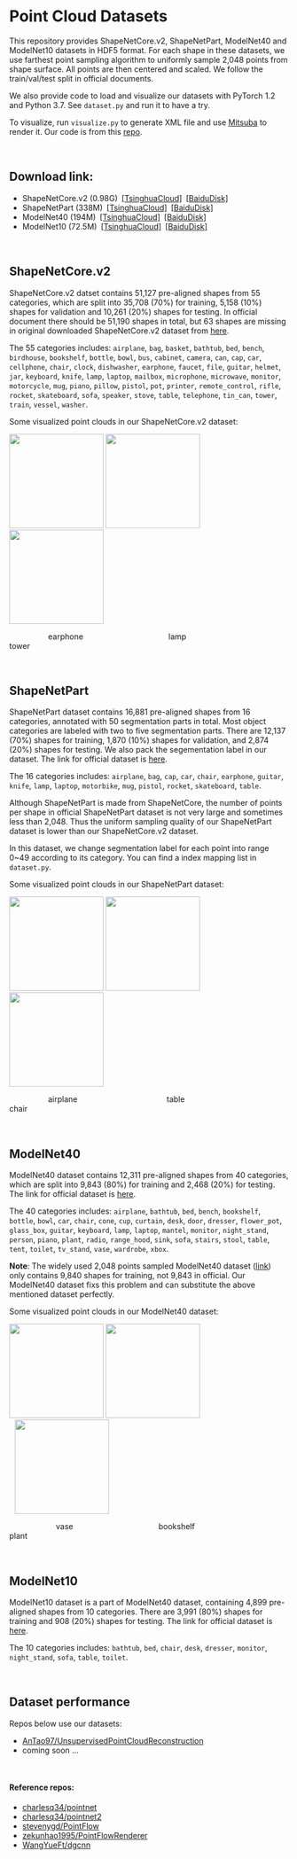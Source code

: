 # Point Cloud Datasets

This repository provides ShapeNetCore.v2, ShapeNetPart, ModelNet40 and ModelNet10 datasets in HDF5 format. For each shape in these datasets, we use farthest point sampling algorithm to uniformly sample 2,048 points from shape surface. All points are then centered and scaled. We follow the train/val/test split in official documents.

We also provide code to load and visualize our datasets with PyTorch 1.2 and Python 3.7. See `dataset.py` and run it to have a try.

To visualize, run `visualize.py` to generate XML file and use [Mitsuba](https://www.mitsuba-renderer.org/index.html) to render it. Our code is from this [repo](https://github.com/zekunhao1995/PointFlowRenderer). 

&nbsp;
## Download link:

- ShapeNetCore.v2 (0.98G)&ensp;[[TsinghuaCloud]](https://cloud.tsinghua.edu.cn/f/06a3c383dc474179b97d/)&ensp;[[BaiduDisk]](https://pan.baidu.com/s/154As2kzHZczMipuoZIc0kg)
- ShapeNetPart (338M)&ensp;[[TsinghuaCloud]](https://cloud.tsinghua.edu.cn/f/c25d94e163454196a26b/)&ensp;[[BaiduDisk]](https://pan.baidu.com/s/1yi4bMVBE2mV8NqVRtNLoqw)
- ModelNet40 (194M)&ensp;[[TsinghuaCloud]](https://cloud.tsinghua.edu.cn/f/b3d9fe3e2a514def8097/)&ensp;[[BaiduDisk]](https://pan.baidu.com/s/1NQZgN8tvHVqQntxefcdVAg)
- ModelNet10 (72.5M)&ensp;[[TsinghuaCloud]](https://cloud.tsinghua.edu.cn/f/5414376f6afd41ce9b6d/)&ensp;[[BaiduDisk]](https://pan.baidu.com/s/1tfnKQ_yg3SfIgyLSwQ2E0g)

&nbsp;
## ShapeNetCore.v2
ShapeNetCore.v2 datset contains 51,127 pre-aligned shapes from 55 categories, which are split into 35,708 (70%) for training, 5,158 (10%) shapes for validation and 10,261 (20%) shapes for testing. In official document there should be 51,190 shapes in total, but 63 shapes are missing in original downloaded ShapeNetCore.v2 dataset from [here](https://www.shapenet.org/download/shapenetcore). 

The 55 categories includes: `airplane`, `bag`, `basket`, `bathtub`, `bed`, `bench`, `birdhouse`, `bookshelf`, `bottle`, `bowl`, `bus`, `cabinet`, `camera`, `can`, `cap`, `car`, `cellphone`, `chair`, `clock`, `dishwasher`, `earphone`, `faucet`, `file`, `guitar`, `helmet`, `jar`, `keyboard`, `knife`, `lamp`, `laptop`, `mailbox`, `microphone`, `microwave`, `monitor`, `motorcycle`, `mug`, `piano`, `pillow`, `pistol`, `pot`, `printer`, `remote_control`, `rifle`, `rocket`, `skateboard`, `sofa`, `speaker`, `stove`, `table`, `telephone`, `tin_can`, `tower`, `train`, `vessel`, `washer`.

Some visualized point clouds in our ShapeNetCore.v2 dataset:
<p float="left">
    <img src="image/shapenetcorev2_test37_earphone.png" height="170"/>
    <img src="image/shapenetcorev2_test59_lamp.png" height="170"/> 
    <img src="image/shapenetcorev2_train4_tower.png" height="170"/>
</p>
&emsp;&emsp;&emsp;&emsp;&emsp;earphone&emsp;&emsp;&emsp;&emsp;&emsp;&emsp;&emsp;&emsp;&emsp;&emsp;&emsp;lamp&emsp;&emsp;&emsp;&emsp;&emsp;&emsp;&emsp;&emsp;&emsp;&emsp;&emsp;&emsp;tower

&nbsp;
## ShapeNetPart
ShapeNetPart dataset contains 16,881 pre-aligned shapes from 16 categories, annotated with 50 segmentation parts in total. Most object categories are labeled with two to five segmentation parts. There are 12,137 (70%) shapes for training, 1,870 (10%) shapes for validation, and 2,874 (20%) shapes for testing. We also pack the segementation label in our dataset. The link for official dataset is [here](https://shapenet.cs.stanford.edu/media/shapenet_part_seg_hdf5_data.zip).

The 16 categories includes: `airplane`, `bag`, `cap`, `car`, `chair`, `earphone`, `guitar`, `knife`, `lamp`, `laptop`, `motorbike`, `mug`, `pistol`, `rocket`, `skateboard`, `table`.

Although ShapeNetPart is made from ShapeNetCore, the number of points per shape in official ShapeNetPart dataset is not very large and sometimes less than 2,048. Thus the uniform sampling quality of our ShapeNetPart dataset is lower than our ShapeNetCore.v2 dataset. 

In this dataset, we change segmentation label for each point into range 0~49 according to its category. You can find a index mapping list in `dataset.py`.

Some visualized point clouds in our ShapeNetPart dataset:
<p float="left">
    <img src="image/shapenetpart_train4_airplane.png" height="170"/>
    <img src="image/shapenetpart_train2_table.png" height="170"/>
    <img src="image/shapenetpart_train13_chair.png" height="170"/>
</p>
&emsp;&emsp;&emsp;&emsp;&emsp;airplane&emsp;&emsp;&emsp;&emsp;&emsp;&emsp;&emsp;&emsp;&emsp;&emsp;&emsp;&ensp;table&emsp;&emsp;&emsp;&emsp;&emsp;&emsp;&emsp;&emsp;&emsp;&emsp;&emsp;&emsp;&ensp;chair

&nbsp;
## ModelNet40
ModelNet40 dataset contains 12,311 pre-aligned shapes from 40 categories, which are split into 9,843 (80%) for training and 2,468 (20%) for testing. The link for official dataset is [here](http://3dvision.princeton.edu/projects/2014/3DShapeNets/ModelNet10.zip).

The 40 categories includes: `airplane`, `bathtub`, `bed`, `bench`, `bookshelf`, `bottle`, `bowl`, `car`, `chair`, `cone`, `cup`, `curtain`, `desk`, `door`, `dresser`, `flower_pot`, `glass_box`, `guitar`, `keyboard`, `lamp`, `laptop`, `mantel`, `monitor`, `night_stand`, `person`, `piano`, `plant`, `radio`, `range_hood`, `sink`, `sofa`, `stairs`, `stool`, `table`, `tent`, `toilet`, `tv_stand`, `vase`, `wardrobe`, `xbox`.

**Note**: The widely used 2,048 points sampled ModelNet40 dataset ([link](https://shapenet.cs.stanford.edu/media/modelnet40_ply_hdf5_2048.zip)) only contains 9,840 shapes for training, not 9,843 in official. Our ModelNet40 dataset fixs this problem and can substitute the above mentioned dataset perfectly.

Some visualized point clouds in our ModelNet40 dataset:
<p float="left">
    <img src="image/modelnet40_train7_vase.png" height="170"/>
    <img src="image/modelnet40_train10_bookshelf.png" height="170"/>
    <img src="image/modelnet40_train14_plant.png" height="170" hspace="10"/>
</p>
&emsp;&emsp;&emsp;&emsp;&emsp;&emsp;vase&emsp;&emsp;&emsp;&emsp;&emsp;&emsp;&emsp;&emsp;&emsp;&emsp;&emsp;bookshelf&emsp;&emsp;&emsp;&emsp;&emsp;&emsp;&emsp;&emsp;&emsp;&emsp;&emsp;&emsp;plant

&nbsp;
## ModelNet10
ModelNet10 dataset is a part of ModelNet40 dataset, containing 4,899 pre-aligned shapes from 10 categories. There are 3,991 (80%) shapes for training and 908 (20%) shapes for testing. The link for official dataset is [here](http://modelnet.cs.princeton.edu/ModelNet40.zip).

The 10 categories includes: `bathtub`, `bed`, `chair`, `desk`, `dresser`, `monitor`, `night_stand`, `sofa`, `table`, `toilet`.

&nbsp;
## Dataset performance
Repos below use our datasets:

- [AnTao97/UnsupervisedPointCloudReconstruction](https://github.com/AnTao97/UnsupervisedPointCloudReconstruction)
- coming soon ...

&nbsp;

#### Reference repos:

- [charlesq34/pointnet](https://github.com/charlesq34/pointnet)
- [charlesq34/pointnet2](https://github.com/charlesq34/pointnet2)  
- [stevenygd/PointFlow](https://github.com/stevenygd/PointFlow)  
- [zekunhao1995/PointFlowRenderer](https://github.com/zekunhao1995/PointFlowRenderer)
- [WangYueFt/dgcnn](https://github.com/WangYueFt/dgcnn)  


